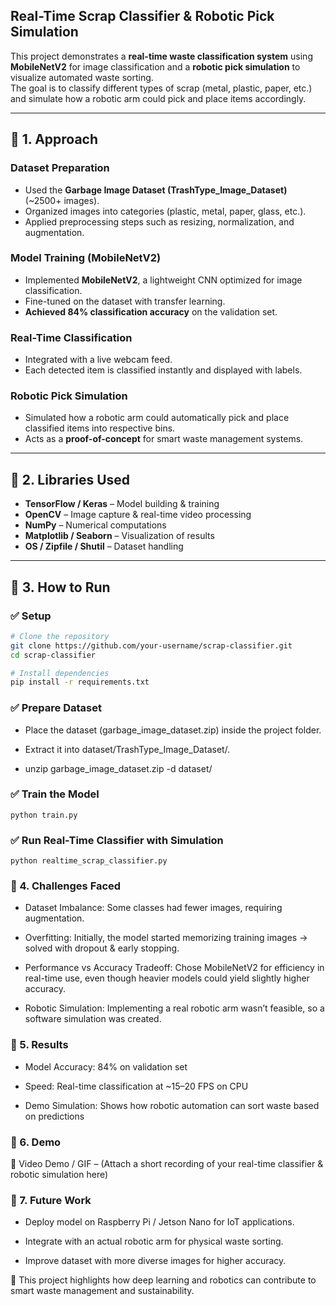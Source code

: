  ## Real-Time Scrap Classifier & Robotic Pick Simulation  

This project demonstrates a **real-time waste classification system** using **MobileNetV2** for image classification and a **robotic pick simulation** to visualize automated waste sorting.  
The goal is to classify different types of scrap (metal, plastic, paper, etc.) and simulate how a robotic arm could pick and place items accordingly.  

---

## 🔹 1. Approach  

### Dataset Preparation  
- Used the **Garbage Image Dataset (TrashType_Image_Dataset)** (~2500+ images).  
- Organized images into categories (plastic, metal, paper, glass, etc.).  
- Applied preprocessing steps such as resizing, normalization, and augmentation.  

### Model Training (MobileNetV2)  
- Implemented **MobileNetV2**, a lightweight CNN optimized for image classification.  
- Fine-tuned on the dataset with transfer learning.  
- **Achieved 84% classification accuracy** on the validation set.  

### Real-Time Classification  
- Integrated with a live webcam feed.  
- Each detected item is classified instantly and displayed with labels.  

### Robotic Pick Simulation  
- Simulated how a robotic arm could automatically pick and place classified items into respective bins.  
- Acts as a **proof-of-concept** for smart waste management systems.  

---

## 🔹 2. Libraries Used  

- **TensorFlow / Keras** – Model building & training  
- **OpenCV** – Image capture & real-time video processing  
- **NumPy** – Numerical computations  
- **Matplotlib / Seaborn** – Visualization of results  
- **OS / Zipfile / Shutil** – Dataset handling  

---

## 🔹 3. How to Run  

### ✅ Setup  
```bash
# Clone the repository
git clone https://github.com/your-username/scrap-classifier.git
cd scrap-classifier

# Install dependencies
pip install -r requirements.txt
```


### ✅ Prepare Dataset

- Place the dataset (garbage_image_dataset.zip) inside the project folder.

- Extract it into dataset/TrashType_Image_Dataset/.

- unzip garbage_image_dataset.zip -d dataset/

### ✅ Train the Model
```
python train.py
```

### ✅ Run Real-Time Classifier with Simulation
```
python realtime_scrap_classifier.py
```

### 🔹 4. Challenges Faced

- Dataset Imbalance: Some classes had fewer images, requiring augmentation.

- Overfitting: Initially, the model started memorizing training images → solved with dropout & early stopping.

- Performance vs Accuracy Tradeoff: Chose MobileNetV2 for efficiency in real-time use, even though heavier models could yield slightly higher accuracy.

- Robotic Simulation: Implementing a real robotic arm wasn’t feasible, so a software simulation was created.

### 🔹 5. Results

- Model Accuracy: 84% on validation set

- Speed: Real-time classification at ~15–20 FPS on CPU

- Demo Simulation: Shows how robotic automation can sort waste based on predictions

### 🔹 6. Demo

🎥 Video Demo / GIF – (Attach a short recording of your real-time classifier & robotic simulation here)

### 🔹 7. Future Work

- Deploy model on Raspberry Pi / Jetson Nano for IoT applications.

- Integrate with an actual robotic arm for physical waste sorting.

- Improve dataset with more diverse images for higher accuracy.

📌 This project highlights how deep learning and robotics can contribute to smart waste management and sustainability.
